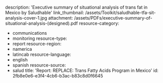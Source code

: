 description: 'Executive summary of situational analysis of trans fat in Mexico by Saludhable'
link_thumbnail: /assets/Toolkit/saludhable-tfa-sit-analysis-cover-1.jpg
attachment: /assets/PDFs/executive-summary-of-situational-analysis-(designed).pdf
resource-category:
  - communications
  - monitoring
resource-type:
  - report
resource-region:
  - namerica
  - latincab
resource-language:
  - english
  - spanish
resource-source:
  - salud
title: 'Report: REPLACE: Trans Fatty Acids Program in Mexico'
id: 2fb8e0e6-e3f4-4cb6-b3ac-b83c8d0f6645
